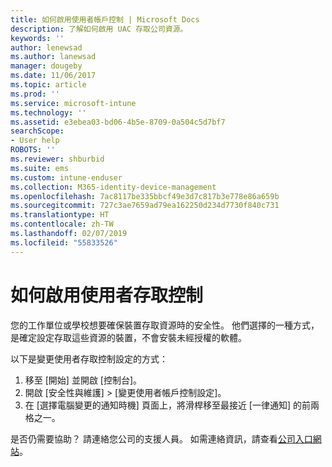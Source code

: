 ```yaml
---
title: 如何啟用使用者帳戶控制 | Microsoft Docs
description: 了解如何啟用 UAC 存取公司資源。
keywords: ''
author: lenewsad
ms.author: lanewsad
manager: dougeby
ms.date: 11/06/2017
ms.topic: article
ms.prod: ''
ms.service: microsoft-intune
ms.technology: ''
ms.assetid: e3ebea03-bd06-4b5e-8709-0a504c5d7bf7
searchScope:
- User help
ROBOTS: ''
ms.reviewer: shburbid
ms.suite: ems
ms.custom: intune-enduser
ms.collection: M365-identity-device-management
ms.openlocfilehash: 7ac8117be335bbcf49e3d7c817b3e778e86a659b
ms.sourcegitcommit: 727c3ae7659ad79ea162250d234d7730f840c731
ms.translationtype: HT
ms.contentlocale: zh-TW
ms.lasthandoff: 02/07/2019
ms.locfileid: "55833526"
---
```

# <a name="how-to-enable-user-access-control"></a>如何啟用使用者存取控制

您的工作單位或學校想要確保裝置存取資源時的安全性。 他們選擇的一種方式，是確定設定存取這些資源的裝置，不會安裝未經授權的軟體。

以下是變更使用者存取控制設定的方式：

1. 移至 [開始] 並開啟 [控制台]。
2. 開啟 [安全性與維護] > [變更使用者帳戶控制設定]。
3. 在 [選擇電腦變更的通知時機] 頁面上，將滑桿移至最接近 [一律通知] 的前兩格之一。

是否仍需要協助？ 請連絡您公司的支援人員。 如需連絡資訊，請查看[公司入口網站](https://go.microsoft.com/fwlink/?linkid=2010980)。
